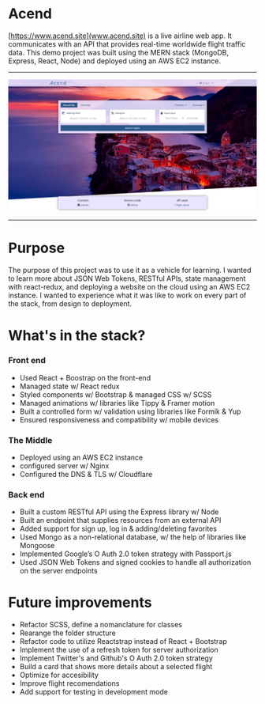 # Acend
[https://www.acend.site](www.acend.site) is a live airline web app. It communicates with an API that provides real-time worldwide flight traffic data.
This demo project was built using the MERN stack (MongoDB, Express, React, Node) and deployed using an AWS EC2 instance.
***
![Screenshot](acend-site.png)
***
# Purpose
The purpose of this project was to use it as a vehicle for learning. I wanted to learn more about JSON Web Tokens, RESTful APIs, state management with react-redux, and deploying  a website on the cloud using an AWS EC2 instance. I wanted to experience what it was like to work on every part of the stack, from design to deployment.

# What's in the stack?
### Front end
*	Used React + Boostrap on the front-end
*	Managed state w/ React redux
*	Styled components w/ Bootstrap & managed CSS w/ SCSS
*	Managed animations w/ libraries like Tippy & Framer motion
*	Built a controlled form w/ validation using libraries like Formik & Yup
*	Ensured responsiveness and compatibility w/ mobile devices
### The Middle
*	Deployed using an AWS EC2 instance
*	configured server w/ Nginx
*	Configured the DNS & TLS w/ Cloudflare
### Back end
*	Built a custom RESTful API using the Express library w/ Node
*	Built an endpoint that supplies resources from an external API
*	Added support for sign up, log in & adding/deleting favorites
*	Used Mongo as a non-relational database, w/ the help of libraries like Mongoose
*	Implemented Google’s O Auth 2.0 token strategy with Passport.js
*	Used JSON Web Tokens and signed cookies to handle all authorization on the server endpoints

# Future improvements
* Refactor SCSS, define a nomanclature for classes
* Rearange the folder structure
* Refactor code to utilize Reactstrap instead of React + Bootstrap
* Implement the use of a refresh token for server authorization
* Implement Twitter's and Github's O Auth 2.0 token strategy
* Build a card that shows more details about a selected flight
* Optimize for accesibility
* Improve flight recomendations
* Add support for testing in development mode
